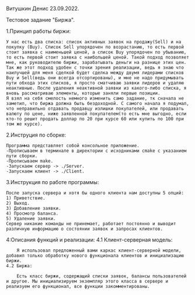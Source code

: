 Витушкин Денис 23.09.2022.

Тестовое задание "Биржа".

1.Принцип работы биржи:

    У нас есть два списка: список активных заявок на продажу(Sell) и на покупку (Buy). Список Sell упорядочен по возрастанию, то есть первой стоит заявка с наименьшей ценой, а список Buy упорядочен по убыванию, то есть первой стоит заявка с наибольшей ценой. Такой подход позволяет мне, как руководителю биржи, зарабатывать деньги на разнице этих цен. Так же этот подход удобен с точки зрения реализации, ведь я знаю что наилучшей для меня сделкой будет сделка между двумя лидерами списков Buy и Sell(ведь они всегда отсортированы), и мне не надо придумывать пути обхода этих списков, я просто сматчиваю заявки лидеров и удаляю неактивные. После удаления неактивной заявки из какого-либо списка, я вновь рассматриваю элементы, которые заняли первые позиции.
    Я взял на себя смелость немного изменить само задание, тк сначала не заметил, что биржа должна быть бездоходной. С самого начала я подумал, что неправильно отдавать продавцу излишки покупателей, или продавать валюту по цене, ниже заявленной покупателем(то есть мне выгодно, если кто-то решит продать доллар по 20 при курсе 60 или купить по 100 при том же курсе).
2.Инструция по сборке:

    Программа представляет собой консольное приложение.
    -Прописываем в терминале в директории с исходниками cmake с указанием пути сборки.
    -Прописываем make.
    -Запускаем сервер -> ./Server.
    -Запускаем клиент -> ./Client.
3.Инструкция по работе программы:

    После запуска сервера и хотя бы одного клиента нам доступны 5 опций:
    1) Приветствие.
    2) Выход.
    3) Добавление заявки.
    4) Просмотр баланса.
    5) Удаление заявки.
    Сервер никакие команды не принемает, работает постоянно и выводит различную информацию о состоянии заявок и запросах клиентов.
4:Описания функций и реализации:
    4.1 Клиент-серверная модель:
    
        Я использовал предложенный вами каркас клиент-серверной модели, добавил только обработку нового функционала клиентов и инициализацию биржи.
    4.2 Биржа:
    
        Есть класс биржи, содержащий списки заявок, балансы пользователей и другое. Мы инициализируем экземпляр этого класса в сервере и реализуем его функционал, все функции закомментированы.
        



